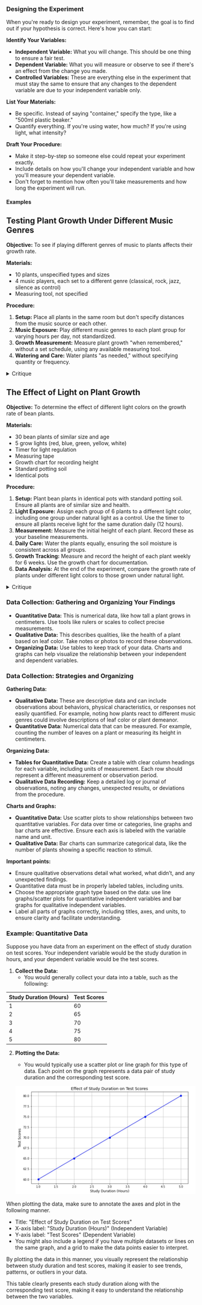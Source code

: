 ### Designing the Experiment

When you're ready to design your experiment, remember, the goal is to find out if your hypothesis is correct. Here's how you can start:

**Identify Your Variables:**
   - **Independent Variable:** What you will change. This should be one thing to ensure a fair test.
   - **Dependent Variable:** What you will measure or observe to see if there's an effect from the change you made.
   - **Controlled Variables:** These are everything else in the experiment that must stay the same to ensure that any changes to the dependent variable are due to your independent variable only.

**List Your Materials:**
   - Be specific. Instead of saying "container," specify the type, like a "500ml plastic beaker."
   - Quantify everything. If you're using water, how much? If you're using light, what intensity?

**Draft Your Procedure:**
   - Make it step-by-step so someone else could repeat your experiment exactly.
   - Include details on how you'll change your independent variable and how you'll measure your dependent variable.
   - Don't forget to mention how often you'll take measurements and how long the experiment will run.

#### Examples

**Testing Plant Growth Under Different Music Genres**
---

**Objective:** To see if playing different genres of music to plants affects their growth rate.

**Materials:**
- 10 plants, unspecified types and sizes
- 4 music players, each set to a different genre (classical, rock, jazz, silence as control)
- Measuring tool, not specified

**Procedure:**
1. **Setup:** Place all plants in the same room but don't specify distances from the music source or each other.
2. **Music Exposure:** Play different music genres to each plant group for varying hours per day, not standardized.
3. **Growth Measurement:** Measure plant growth "when remembered," without a set schedule, using any available measuring tool.
4. **Watering and Care:** Water plants "as needed," without specifying quantity or frequency.

<details>
  <summary>Critique</summary>

- **Lack of Specificity:** The experiment lacks detailed planning, such as specifying plant types, ensuring they are of similar size and health, or standardizing the distance from the music source.
- **Inconsistent Treatment:** Music exposure times vary, and there's no control over environmental factors like light, temperature, or soil type, which could influence growth.
- **Irregular Measurements:** The lack of a regular schedule for measuring plant growth introduces variability and reduces the reliability of the data collected.
- **Variable Watering and Care:** The "as needed" approach to watering doesn't ensure that all plants receive equal care, introducing another variable that could affect growth.

</details>

**The Effect of Light on Plant Growth**
---

**Objective:** To determine the effect of different light colors on the growth rate of bean plants.

**Materials:**
- 30 bean plants of similar size and age
- 5 grow lights (red, blue, green, yellow, white)
- Timer for light regulation
- Measuring tape
- Growth chart for recording height
- Standard potting soil
- Identical pots

**Procedure:**
1. **Setup:** Plant bean plants in identical pots with standard potting soil. Ensure all plants are of similar size and health.
2. **Light Exposure:** Assign each group of 6 plants to a different light color, including one group under natural light as a control. Use the timer to ensure all plants receive light for the same duration daily (12 hours).
3. **Measurement:** Measure the initial height of each plant. Record these as your baseline measurements.
4. **Daily Care:** Water the plants equally, ensuring the soil moisture is consistent across all groups.
5. **Growth Tracking:** Measure and record the height of each plant weekly for 6 weeks. Use the growth chart for documentation.
6. **Data Analysis:** At the end of the experiment, compare the growth rate of plants under different light colors to those grown under natural light.

<details>
  <summary>Critique</summary>

  This is a good experiment! It controls for variables like pot size, soil type, and watering schedule, focusing solely on the light's color effect.
  
</details>


### Data Collection: Gathering and Organizing Your Findings

- **Quantitative Data:** This is numerical data, like how tall a plant grows in centimeters. Use tools like rulers or scales to collect precise measurements.
- **Qualitative Data:** This describes qualities, like the health of a plant based on leaf color. Take notes or photos to record these observations.
- **Organizing Data:** Use tables to keep track of your data. Charts and graphs can help visualize the relationship between your independent and dependent variables.

### Data Collection: Strategies and Organizing

**Gathering Data:**
- **Qualitative Data:** These are descriptive data and can include observations about behaviors, physical characteristics, or responses not easily quantified. For example, noting how plants react to different music genres could involve descriptions of leaf color or plant demeanor.
- **Quantitative Data:** Numerical data that can be measured. For example, counting the number of leaves on a plant or measuring its height in centimeters.

**Organizing Data:**
- **Tables for Quantitative Data:** Create a table with clear column headings for each variable, including units of measurement. Each row should represent a different measurement or observation period.
- **Qualitative Data Recording:** Keep a detailed log or journal of observations, noting any changes, unexpected results, or deviations from the procedure.

**Charts and Graphs:**
- **Quantitative Data:** Use scatter plots to show relationships between two quantitative variables. For data over time or categories, line graphs and bar charts are effective. Ensure each axis is labeled with the variable name and unit.
- **Qualitative Data:** Bar charts can summarize categorical data, like the number of plants showing a specific reaction to stimuli.

**Important points:**
- Ensure qualitative observations detail what worked, what didn’t, and any unexpected findings.
- Quantitative data must be in properly labeled tables, including units.
- Choose the appropriate graph type based on the data: use line graphs/scatter plots for quantitative independent variables and bar graphs for qualitative independent variables.
- Label all parts of graphs correctly, including titles, axes, and units, to ensure clarity and facilitate understanding.

### Example: Quantitative Data ###

Suppose you have data from an experiment on the effect of study duration on test scores. Your independent variable would be the study duration in hours, and your dependent variable would be the test scores.

1. **Collect the Data:**
   - You would generally collect your data into a table, such as the following:

| Study Duration (Hours) | Test Scores |
|------------------------|-------------|
| 1                      | 60          |
| 2                      | 65          |
| 3                      | 70          |
| 4                      | 75          |
| 5                      | 80          |
   

2. **Plotting the Data:**
   - You would typically use a scatter plot or line graph for this type of data. Each point on the graph represents a data pair of study duration and the corresponding test score.

   ![image](graph.jpg)

When plotting the data, make sure to annotate the axes and plot in the following manner.
   - Title: "Effect of Study Duration on Test Scores"
   - X-axis label: "Study Duration (Hours)" (Independent Variable)
   - Y-axis label: "Test Scores" (Dependent Variable)
   - You might also include a legend if you have multiple datasets or lines on the same graph, and a grid to make the data points easier to interpret.

By plotting the data in this manner, you visually represent the relationship between study duration and test scores, making it easier to see trends, patterns, or outliers in your data.



This table clearly presents each study duration along with the corresponding test score, making it easy to understand the relationship between the two variables.




